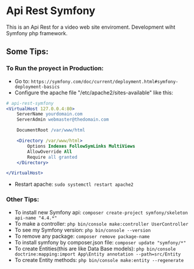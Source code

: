 # Api Rest Symfony
This is an Api Rest for a video web site enviroment. Development wiht Symfony php framework.

## Some Tips:
### To Run the proyect in Production:
* Go to: `https://symfony.com/doc/current/deployment.html#symfony-deployment-basics`
* Configure the apache file "/etc/apache2/sites-available" like this:
```apache   
# api-rest-symfony
<VirtualHost 127.0.0.4:80>
    ServerName yourdomain.com
    ServerAdmin webmaster@thedomain.com

    DocumentRoot /var/www/html

    <Directory /var/www/html>
        Options Indexes FollowSymLinks MultiViews
        AllowOverride All
        Require all granted
    </Directory>

</VirtualHost>
```
* Restart apache: `sudo systemctl restart apache2`

### Other Tips:
* To install new Symfony api: `composer create-project symfony/skeleton api-name "4.4.*"`
* To make a controller: `php bin/console make:controller UserController`
* To see my Symfony version: `php bin/console --version`
* To remove any package: `composer remove package-name`
* To install symfony by composer.json file: `composer update "symfony/*"`
* To create Entities(this are like Data Base models): `php bin/console doctrine:mapping:import App\Entity annotation --path=src/Entity`
* To create Entity methods: `php bin/console make:entity --regenerate`